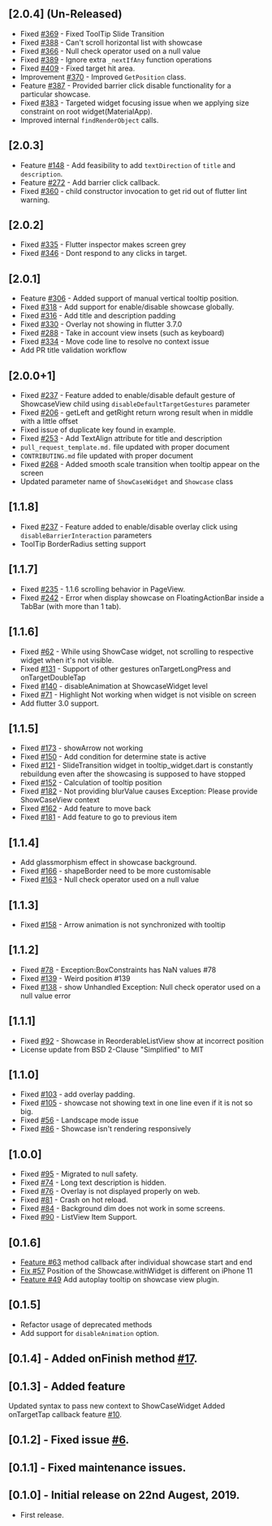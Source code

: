 ## [2.0.4] (Un-Released)
- Fixed [#369](https://github.com/SimformSolutionsPvtLtd/flutter_showcaseview/pull/369) - Fixed ToolTip Slide Transition
- Fixed [#388](https://github.com/SimformSolutionsPvtLtd/flutter_showcaseview/issues/388) - Can't scroll horizontal list with showcase
- Fixed [#366](https://github.com/SimformSolutionsPvtLtd/flutter_showcaseview/issues/366) - Null check operator used on a null value
- Fixed [#389](https://github.com/SimformSolutionsPvtLtd/flutter_showcaseview/issues/389) - Ignore extra `_nextIfAny` function operations
- Fixed [#409](https://github.com/SimformSolutionsPvtLtd/flutter_showcaseview/pull/409) - Fixed target hit area.
- Improvement [#370](https://github.com/SimformSolutionsPvtLtd/flutter_showcaseview/pull/370) - Improved `GetPosition` class.
- Feature [#387](https://github.com/SimformSolutionsPvtLtd/flutter_showcaseview/issues/387) - Provided barrier click disable functionality for a particular showcase.
- Fixed [#383](https://github.com/SimformSolutionsPvtLtd/flutter_showcaseview/issues/383) - Targeted widget focusing issue when we applying size constraint on root widget(MaterialApp).
- Improved internal `findRenderObject` calls.

## [2.0.3]
- Feature [#148](https://github.com/SimformSolutionsPvtLtd/flutter_showcaseview/issues/148) - Add feasibility to add `textDirection` of `title` and `description`.
- Feature [#272](https://github.com/SimformSolutionsPvtLtd/flutter_showcaseview/issues/272) - Add barrier click callback.
- Fixed [#360](https://github.com/SimformSolutionsPvtLtd/flutter_showcaseview/issues/360) - child constructor invocation to get rid out of flutter lint warning.

## [2.0.2]
- Fixed [#335](https://github.com/SimformSolutionsPvtLtd/flutter_showcaseview/issues/335) - Flutter inspector makes screen grey
- Fixed [#346](https://github.com/SimformSolutionsPvtLtd/flutter_showcaseview/issues/346) - Dont respond to any clicks in target.

## [2.0.1]
- Feature [#306](https://github.com/SimformSolutionsPvtLtd/flutter_showcaseview/pull/306) - Added support of manual vertical tooltip position.
- Fixed [#318](https://github.com/SimformSolutionsPvtLtd/flutter_showcaseview/issues/318) - Add support for enable/disable showcase globally.
- Fixed [#316](https://github.com/SimformSolutionsPvtLtd/flutter_showcaseview/issues/316) - Add title and description padding
- Fixed [#330](https://github.com/SimformSolutionsPvtLtd/flutter_showcaseview/issues/330) - Overlay not showing in flutter 3.7.0
- Fixed [#288](https://github.com/SimformSolutionsPvtLtd/flutter_showcaseview/pull/288) - Take in account view insets (such as keyboard)
- Fixed [#334](https://github.com/SimformSolutionsPvtLtd/flutter_showcaseview/issues/334) - Move code line to resolve no context issue
- Add PR title validation workflow

## [2.0.0+1]
- Fixed [#237](https://github.com/SimformSolutionsPvtLtd/flutter_showcaseview/issues/261) - Feature added to enable/disable default gesture of ShowcaseView child using `disableDefaultTargetGestures` parameter
- Fixed [#206](https://github.com/SimformSolutionsPvtLtd/flutter_showcaseview/issues/206) - getLeft and getRight return wrong result when in middle with a little offset
- Fixed issue of duplicate key found in example.
- Fixed [#253](https://github.com/SimformSolutionsPvtLtd/flutter_showcaseview/issues/253) - Add TextAlign attribute for title and description
- `pull_request_template.md.` file updated with proper document
- `CONTRIBUTING.md` file updated with proper document
- Fixed [#268](https://github.com/SimformSolutionsPvtLtd/flutter_showcaseview/issues/268) - Added smooth scale transition when tooltip appear on the screen
- Updated parameter name of `ShowCaseWidget` and `Showcase` class

## [1.1.8]
- Fixed [#237](https://github.com/SimformSolutionsPvtLtd/flutter_showcaseview/issues/237) - Feature added to enable/disable overlay click using `disableBarrierInteraction` parameters
- ToolTip BorderRadius setting support

## [1.1.7]

- Fixed [#235](https://github.com/SimformSolutionsPvtLtd/flutter_showcaseview/issues/235) - 1.1.6 scrolling behavior in PageView.
- Fixed [#242](https://github.com/SimformSolutionsPvtLtd/flutter_showcaseview/issues/242) - Error when display showcase on FloatingActionBar inside a TabBar (with more than 1 tab).

## [1.1.6]

- Fixed [#62](https://github.com/SimformSolutionsPvtLtd/flutter_showcaseview/issues/62) - While using ShowCase widget, not scrolling to respective widget when it's not visible.
- Fixed [#131](https://github.com/SimformSolutionsPvtLtd/flutter_showcaseview/issues/131) - Support of other gestures onTargetLongPress and onTargetDoubleTap
- Fixed [#140](https://github.com/SimformSolutionsPvtLtd/flutter_showcaseview/issues/140) - disableAnimation at ShowcaseWidget level
- Fixed [#71](https://github.com/SimformSolutionsPvtLtd/flutter_showcaseview/issues/71) - Highlight Not working when widget is not visible on screen
- Add flutter 3.0 support.

## [1.1.5]

- Fixed [#173](https://github.com/SimformSolutionsPvtLtd/flutter_showcaseview/issues/173) - showArrow not working
- Fixed [#150](https://github.com/SimformSolutionsPvtLtd/flutter_showcaseview/issues/150) - Add condition for determine state is active
- Fixed [#121](https://github.com/SimformSolutionsPvtLtd/flutter_showcaseview/issues/121) - SlideTransition widget in tooltip_widget.dart is constantly rebuildung even after the showcasing is supposed to have stopped
- Fixed [#152](https://github.com/SimformSolutionsPvtLtd/flutter_showcaseview/issues/152) - Calculation of tooltip position
- Fixed [#182](https://github.com/SimformSolutionsPvtLtd/flutter_showcaseview/issues/182) - Not providing blurValue causes Exception: Please provide ShowCaseView context
- Fixed [#162](https://github.com/SimformSolutionsPvtLtd/flutter_showcaseview/issues/162) - Add feature to move back
- Fixed [#181](https://github.com/SimformSolutionsPvtLtd/flutter_showcaseview/issues/181) - Add feature to go to previous item

## [1.1.4]

- Add glassmorphism effect in showcase background.
- Fixed [#166](https://github.com/SimformSolutionsPvtLtd/flutter_showcaseview/issues/166) - shapeBorder need to be more customisable
- Fixed [#163](https://github.com/SimformSolutionsPvtLtd/flutter_showcaseview/issues/163) - Null check operator used on a null value

## [1.1.3]

- Fixed [#158](https://github.com/SimformSolutionsPvtLtd/flutter_showcaseview/issues/158) - Arrow animation is not synchronized with tooltip

## [1.1.2]

- Fixed [#78](https://github.com/SimformSolutionsPvtLtd/flutter_showcaseview/issues/78) - Exception:BoxConstraints has NaN values #78
- Fixed [#139](https://github.com/SimformSolutionsPvtLtd/flutter_showcaseview/issues/139) - Weird position #139
- Fixed [#138](https://github.com/SimformSolutionsPvtLtd/flutter_showcaseview/issues/138) - show Unhandled Exception: Null check operator used on a null value error

## [1.1.1]

- Fixed [#92](https://github.com/SimformSolutionsPvtLtd/flutter_showcaseview/issues/92) - Showcase in ReorderableListView show at incorrect position
- License update from BSD 2-Clause "Simplified" to MIT

## [1.1.0]

- Fixed [#103](https://github.com/SimformSolutionsPvtLtd/flutter_showcaseview/issues/103) - add overlay padding.
- Fixed [#105](https://github.com/SimformSolutionsPvtLtd/flutter_showcaseview/issues/105) - showcase not showing text in one line even if it is not so big.
- Fixed [#56](https://github.com/SimformSolutionsPvtLtd/flutter_showcaseview/issues/56) - Landscape mode issue
- Fixed [#86](https://github.com/SimformSolutionsPvtLtd/flutter_showcaseview/issues/86) - Showcase isn't rendering responsively

## [1.0.0]

- Fixed [#95](https://github.com/SimformSolutionsPvtLtd/flutter_showcaseview/issues/95) - Migrated to null safety.  
- Fixed [#74](https://github.com/SimformSolutionsPvtLtd/flutter_showcaseview/issues/74) - Long text description is hidden.
- Fixed [#76](https://github.com/SimformSolutionsPvtLtd/flutter_showcaseview/issues/76) - Overlay is not displayed properly on web.
- Fixed [#81](https://github.com/SimformSolutionsPvtLtd/flutter_showcaseview/issues/81) - Crash on hot reload.
- Fixed [#84](https://github.com/SimformSolutionsPvtLtd/flutter_showcaseview/issues/84) - Background dim does not work in some screens.
- Fixed [#90](https://github.com/SimformSolutionsPvtLtd/flutter_showcaseview/issues/90) - ListView Item Support.

## [0.1.6]

- [Feature #63](https://github.com/SimformSolutionsPvtLtd/flutter_showcaseview/issues/63) method callback after individual showcase start and end
- [Fix #57](https://github.com/SimformSolutionsPvtLtd/flutter_showcaseview/issues/57) Position of the Showcase.withWidget is different on iPhone 11
- [Feature #49](https://github.com/SimformSolutionsPvtLtd/flutter_showcaseview/pull/49) Add autoplay tooltip on showcase view plugin.

## [0.1.5]

* Refactor usage of deprecated methods
* Add support for `disableAnimation` option.

## [0.1.4] - Added onFinish method [#17](https://github.com/simformsolutions/flutter_showcaseview/issues/17).

## [0.1.3] - Added feature

Updated syntax to pass new context to ShowCaseWidget
Added onTargetTap callback feature [#10](https://github.com/simformsolutions/flutter_showcaseview/issues/10).

## [0.1.2] - Fixed issue [#6](https://github.com/simformsolutions/flutter_showcaseview/issues/6).

## [0.1.1] - Fixed maintenance issues.

## [0.1.0] - Initial release on 22nd Augest, 2019.

* First release.
